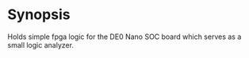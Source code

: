 

Synopsis
=======================

Holds simple fpga logic for the DE0 Nano SOC board which serves as a small logic analyzer.

